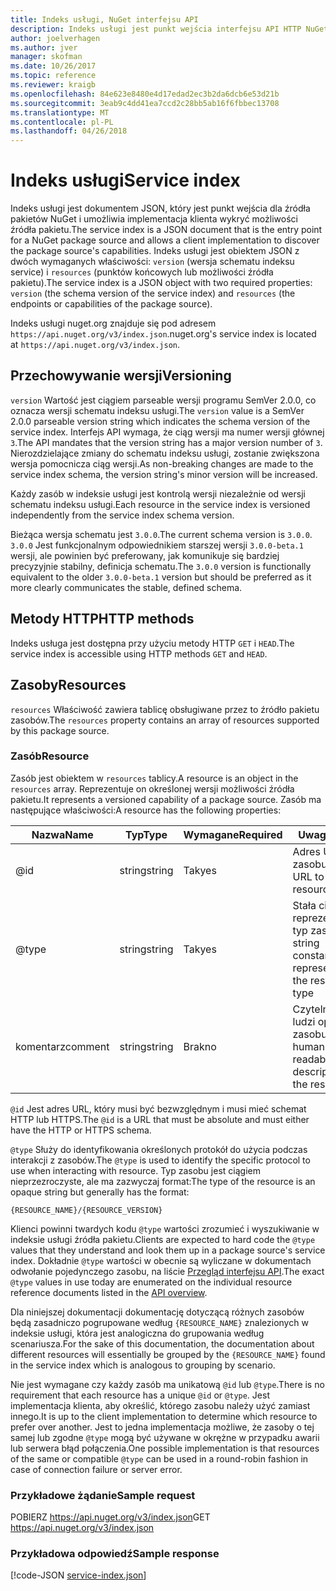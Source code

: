 ```yaml
---
title: Indeks usługi, NuGet interfejsu API
description: Indeks usługi jest punkt wejścia interfejsu API HTTP NuGet i wylicza możliwości serwera.
author: joelverhagen
ms.author: jver
manager: skofman
ms.date: 10/26/2017
ms.topic: reference
ms.reviewer: kraigb
ms.openlocfilehash: 84e623e8480e4d17edad2ec3b2da6dcb6e53d21b
ms.sourcegitcommit: 3eab9c4dd41ea7ccd2c28bb5ab16f6fbbec13708
ms.translationtype: MT
ms.contentlocale: pl-PL
ms.lasthandoff: 04/26/2018
---
```

# <a name="service-index"></a><span data-ttu-id="bd165-103">Indeks usługi</span><span class="sxs-lookup"><span data-stu-id="bd165-103">Service index</span></span>

<span data-ttu-id="bd165-104">Indeks usługi jest dokumentem JSON, który jest punkt wejścia dla źródła pakietów NuGet i umożliwia implementacja klienta wykryć możliwości źródła pakietu.</span><span class="sxs-lookup"><span data-stu-id="bd165-104">The service index is a JSON document that is the entry point for a NuGet package source and allows a client implementation to discover the package source's capabilities.</span></span> <span data-ttu-id="bd165-105">Indeks usługi jest obiektem JSON z dwóch wymaganych właściwości: `version` (wersja schematu indeksu service) i `resources` (punktów końcowych lub możliwości źródła pakietu).</span><span class="sxs-lookup"><span data-stu-id="bd165-105">The service index is a JSON object with two required properties: `version` (the schema version of the service index) and `resources`  (the endpoints or capabilities of the package source).</span></span>

<span data-ttu-id="bd165-106">Indeks usługi nuget.org znajduje się pod adresem `https://api.nuget.org/v3/index.json`.</span><span class="sxs-lookup"><span data-stu-id="bd165-106">nuget.org's service index is located at `https://api.nuget.org/v3/index.json`.</span></span>

## <a name="versioning"></a><span data-ttu-id="bd165-107">Przechowywanie wersji</span><span class="sxs-lookup"><span data-stu-id="bd165-107">Versioning</span></span>

<span data-ttu-id="bd165-108">`version` Wartość jest ciągiem parseable wersji programu SemVer 2.0.0, co oznacza wersji schematu indeksu usługi.</span><span class="sxs-lookup"><span data-stu-id="bd165-108">The `version` value is a SemVer 2.0.0 parseable version string which indicates the schema version of the service index.</span></span> <span data-ttu-id="bd165-109">Interfejs API wymaga, że ciąg wersji ma numer wersji głównej `3`.</span><span class="sxs-lookup"><span data-stu-id="bd165-109">The API mandates that the version string has a major version number of `3`.</span></span> <span data-ttu-id="bd165-110">Nierozdzielające zmiany do schematu indeksu usługi, zostanie zwiększona wersja pomocnicza ciąg wersji.</span><span class="sxs-lookup"><span data-stu-id="bd165-110">As non-breaking changes are made to the service index schema, the version string's minor version will be increased.</span></span>

<span data-ttu-id="bd165-111">Każdy zasób w indeksie usługi jest kontrolą wersji niezależnie od wersji schematu indeksu usługi.</span><span class="sxs-lookup"><span data-stu-id="bd165-111">Each resource in the service index is versioned independently from the service index schema version.</span></span>

<span data-ttu-id="bd165-112">Bieżąca wersja schematu jest `3.0.0`.</span><span class="sxs-lookup"><span data-stu-id="bd165-112">The current schema version is `3.0.0`.</span></span> <span data-ttu-id="bd165-113">`3.0.0` Jest funkcjonalnym odpowiednikiem starszej wersji `3.0.0-beta.1` wersji, ale powinien być preferowany, jak komunikuje się bardziej precyzyjnie stabilny, definicja schematu.</span><span class="sxs-lookup"><span data-stu-id="bd165-113">The `3.0.0` version is functionally equivalent to the older `3.0.0-beta.1` version but should be preferred as it more clearly communicates the stable, defined schema.</span></span>

## <a name="http-methods"></a><span data-ttu-id="bd165-114">Metody HTTP</span><span class="sxs-lookup"><span data-stu-id="bd165-114">HTTP methods</span></span>

<span data-ttu-id="bd165-115">Indeks usługa jest dostępna przy użyciu metody HTTP `GET` i `HEAD`.</span><span class="sxs-lookup"><span data-stu-id="bd165-115">The service index is accessible using HTTP methods `GET` and `HEAD`.</span></span>

## <a name="resources"></a><span data-ttu-id="bd165-116">Zasoby</span><span class="sxs-lookup"><span data-stu-id="bd165-116">Resources</span></span>

<span data-ttu-id="bd165-117">`resources` Właściwość zawiera tablicę obsługiwane przez to źródło pakietu zasobów.</span><span class="sxs-lookup"><span data-stu-id="bd165-117">The `resources` property contains an array of resources supported by this package source.</span></span>

### <a name="resource"></a><span data-ttu-id="bd165-118">Zasób</span><span class="sxs-lookup"><span data-stu-id="bd165-118">Resource</span></span>

<span data-ttu-id="bd165-119">Zasób jest obiektem w `resources` tablicy.</span><span class="sxs-lookup"><span data-stu-id="bd165-119">A resource is an object in the `resources` array.</span></span> <span data-ttu-id="bd165-120">Reprezentuje on określonej wersji możliwości źródła pakietu.</span><span class="sxs-lookup"><span data-stu-id="bd165-120">It represents a versioned capability of a package source.</span></span> <span data-ttu-id="bd165-121">Zasób ma następujące właściwości:</span><span class="sxs-lookup"><span data-stu-id="bd165-121">A resource has the following properties:</span></span>

<span data-ttu-id="bd165-122">Nazwa</span><span class="sxs-lookup"><span data-stu-id="bd165-122">Name</span></span>          | <span data-ttu-id="bd165-123">Typ</span><span class="sxs-lookup"><span data-stu-id="bd165-123">Type</span></span>   | <span data-ttu-id="bd165-124">Wymagane</span><span class="sxs-lookup"><span data-stu-id="bd165-124">Required</span></span> | <span data-ttu-id="bd165-125">Uwagi</span><span class="sxs-lookup"><span data-stu-id="bd165-125">Notes</span></span>
------------- | ------ | -------- | -----
@id           | <span data-ttu-id="bd165-126">string</span><span class="sxs-lookup"><span data-stu-id="bd165-126">string</span></span> | <span data-ttu-id="bd165-127">Tak</span><span class="sxs-lookup"><span data-stu-id="bd165-127">yes</span></span>      | <span data-ttu-id="bd165-128">Adres URL do zasobu</span><span class="sxs-lookup"><span data-stu-id="bd165-128">The URL to the resource</span></span>
@type         | <span data-ttu-id="bd165-129">string</span><span class="sxs-lookup"><span data-stu-id="bd165-129">string</span></span> | <span data-ttu-id="bd165-130">Tak</span><span class="sxs-lookup"><span data-stu-id="bd165-130">yes</span></span>      | <span data-ttu-id="bd165-131">Stała ciąg reprezentujący typ zasobu</span><span class="sxs-lookup"><span data-stu-id="bd165-131">A string constant representing the resource type</span></span>
<span data-ttu-id="bd165-132">komentarz</span><span class="sxs-lookup"><span data-stu-id="bd165-132">comment</span></span>       | <span data-ttu-id="bd165-133">string</span><span class="sxs-lookup"><span data-stu-id="bd165-133">string</span></span> | <span data-ttu-id="bd165-134">Brak</span><span class="sxs-lookup"><span data-stu-id="bd165-134">no</span></span>       | <span data-ttu-id="bd165-135">Czytelny dla ludzi opis zasobu</span><span class="sxs-lookup"><span data-stu-id="bd165-135">A human readable description of the resource</span></span>

<span data-ttu-id="bd165-136">`@id` Jest adres URL, który musi być bezwzględnym i musi mieć schemat HTTP lub HTTPS.</span><span class="sxs-lookup"><span data-stu-id="bd165-136">The `@id` is a URL that must be absolute and must either have the HTTP or HTTPS schema.</span></span>

<span data-ttu-id="bd165-137">`@type` Służy do identyfikowania określonych protokół do użycia podczas interakcji z zasobów.</span><span class="sxs-lookup"><span data-stu-id="bd165-137">The `@type` is used to identify the specific protocol to use when interacting with resource.</span></span> <span data-ttu-id="bd165-138">Typ zasobu jest ciągiem nieprzezroczyste, ale ma zazwyczaj format:</span><span class="sxs-lookup"><span data-stu-id="bd165-138">The type of the resource is an opaque string but generally has the format:</span></span>

    {RESOURCE_NAME}/{RESOURCE_VERSION}

<span data-ttu-id="bd165-139">Klienci powinni twardych kodu `@type` wartości zrozumieć i wyszukiwanie w indeksie usługi źródła pakietu.</span><span class="sxs-lookup"><span data-stu-id="bd165-139">Clients are expected to hard code the `@type` values that they understand and look them up in a package source's service index.</span></span> <span data-ttu-id="bd165-140">Dokładnie `@type` wartości w obecnie są wyliczane w dokumentach odwołanie pojedynczego zasobu, na liście [Przegląd interfejsu API](overview.md#resources-and-schema).</span><span class="sxs-lookup"><span data-stu-id="bd165-140">The exact `@type` values in use today are enumerated on the individual resource reference documents listed in the [API overview](overview.md#resources-and-schema).</span></span>

<span data-ttu-id="bd165-141">Dla niniejszej dokumentacji dokumentację dotyczącą różnych zasobów będą zasadniczo pogrupowane według `{RESOURCE_NAME}` znalezionych w indeksie usługi, która jest analogiczna do grupowania według scenariusza.</span><span class="sxs-lookup"><span data-stu-id="bd165-141">For the sake of this documentation, the documentation about different resources will essentially be grouped by the `{RESOURCE_NAME}` found in the service index which is analogous to grouping by scenario.</span></span> 

<span data-ttu-id="bd165-142">Nie jest wymagane czy każdy zasób ma unikatową `@id` lub `@type`.</span><span class="sxs-lookup"><span data-stu-id="bd165-142">There is no requirement that each resource has a unique `@id` or `@type`.</span></span> <span data-ttu-id="bd165-143">Jest implementacja klienta, aby określić, którego zasobu należy użyć zamiast innego.</span><span class="sxs-lookup"><span data-stu-id="bd165-143">It is up to the client implementation to determine which resource to prefer over another.</span></span> <span data-ttu-id="bd165-144">Jest to jedna implementacja możliwe, że zasoby o tej samej lub zgodne `@type` mogą być używane w okrężne w przypadku awarii lub serwera błąd połączenia.</span><span class="sxs-lookup"><span data-stu-id="bd165-144">One possible implementation is that resources of the same or compatible `@type` can be used in a round-robin fashion in case of connection failure or server error.</span></span>

### <a name="sample-request"></a><span data-ttu-id="bd165-145">Przykładowe żądanie</span><span class="sxs-lookup"><span data-stu-id="bd165-145">Sample request</span></span>

<span data-ttu-id="bd165-146">POBIERZ https://api.nuget.org/v3/index.json</span><span class="sxs-lookup"><span data-stu-id="bd165-146">GET https://api.nuget.org/v3/index.json</span></span>

### <a name="sample-response"></a><span data-ttu-id="bd165-147">Przykładowa odpowiedź</span><span class="sxs-lookup"><span data-stu-id="bd165-147">Sample response</span></span>

[!code-JSON [service-index.json](./_data/service-index.json)]

